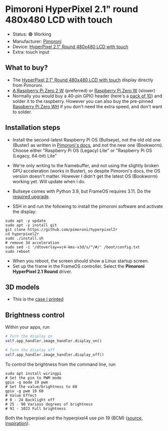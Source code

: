 # Pimoroni HyperPixel 2.1" round 480x480 LCD with touch

- Status: 🟢 Working
- Manufacturer: [Pimoroni](https://shop.pimoroni.com/)
- Device: [HyperPixel 2.1" Round 480x480 LCD with touch](https://shop.pimoroni.com/products/hyperpixel-round?variant=39381081882707)
- Extra: touch input

## What to buy?

- The [HyperPixel 2.1" Round 480x480 LCD with touch](https://shop.pimoroni.com/products/hyperpixel-round?variant=39381081882707) display directly from Pimoroni.
- [A Raspberry Pi Zero 2 W](https://amzn.to/461s8Iv) (preferred) or [Raspberry Pi Zero W](https://amzn.to/462NvJj) (slower)
- Normally you would buy a 40-pin GPIO header (here's a [pack of 10](https://amzn.to/3Pf4vWc)) and solder it to the raspberry. However you can also buy the pre-pinned [Raspberry Pi Zero WH](https://amzn.to/3PeIaYC) if you don't need the extra speed, and don't want to solder.


## Installation steps

- Install the second-latest Raspberry Pi OS (Bullseye), not the old old one (Buster) as written in [Pimoroni's docs](https://shop.pimoroni.com/products/hyperpixel-round?variant=39381081882707), and not the new one (Bookworm). Choose either "Raspberry Pi OS (Legacy) Lite" or "Raspberry Pi OS (Legacy, 64-bit) Lite"
- We're only writing to the framebuffer, and not using the slightly broken GPU acceleration (works in Buster), so despite Pimoroni's docs, the OS version doesn't matter. However I didn't get the latest OS (Bookworm) working yet. Will update when I do.
- Bullseye comes with Python 3.9, but FrameOS requires 3.11. Do the [required upgrade](https://www.google.com/search?q=debian+bullseye+python+3.11).

- SSH in and run the following to install the pimoroni software and activate the display:
```shell
sudo apt -y update
sudo apt -y install git
git clone https://github.com/pimoroni/hyperpixel2r
cd hyperpixel2r
sudo ./install.sh
# remove 3d acceleration
sudo sed -i '/dtoverlay=vc4-kms-v3d/s/^/#/' /boot/config.txt
sudo reboot
```
- When you reboot, the screen should show a Linux startup screen. 
- Set up the frame in the FrameOS controller. Select the **Pimoroni HyperPixel 2.1 Round** driver.

## 3D models

- This is the [case I printed](https://cults3d.com/en/3d-model/gadget/enclosure-m3-for-pimoroni-hyperpixel-2-1-round-touch-and-raspberry-pi-zeer.imaero)

## Brightness control

Within your apps, run

```python
# Turn the display on
self.app_handler.image_handler.display_on()

# Turn the display off
self.app_handler.image_handler.display_off()
```

To control the brightness from the command line, run

```shell
sudo apt install wiringpi
# Set the pin to PWM mode
gpio -g mode 19 pwm 
# Set the value/brightness to 60
gpio -g pwm 19 60
# Value Effect
# 0 - 24 Backlight off
# 25 - 90 Various degrees of brightness
# 91 - 1023 Full brightness
```
Both the hyperpixel and the hyperpixel4 use pin 19 (BCM) ([source](https://github.com/pimoroni/hyperpixel/issues/11#issuecomment-437573404), [inspiration](https://github.com/pimoroni/hyperpixel2r/blob/master/dist/hyperpixel2r-init)).
